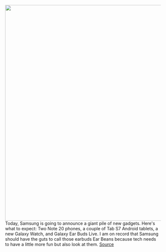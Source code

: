 <img src='https://cdn.vox-cdn.com/thumbor/Gd1IxC6cf6nB3W9B2Yittl0jpmk=/0x0:4096x3000/1200x800/filters:focal(1721x1173:2375x1827)/cdn.vox-cdn.com/uploads/chorus_image/image/67158385/fold2.0.png' width='700px' /><br/>
Today, Samsung is going to announce a giant pile of new gadgets. Here's what to expect: Two Note 20 phones, a couple of Tab S7 Android tablets, a new Galaxy Watch, and Galaxy Ear Buds Live. I am on record that Samsung should have the guts to call those earbuds Ear Beans because tech needs to have a little more fun but also look at them.
<a href='https://www.theverge.com/2020/8/5/21355018/samsung-galaxy-z-fold-2-foldable-phones-normal-mainstream'> Source <a/>